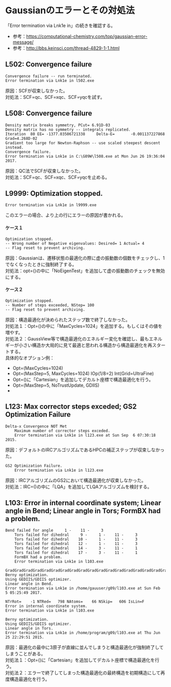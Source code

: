 # Gaussianのエラーとその対処法
「Error termination via Lnk1e in」の続きを確認する。
- 参考：https://computational-chemistry.com/top/gaussian-error-message/
- 参考：http://bbs.keinsci.com/thread-4829-1-1.html

## L502: Convergence failure
```
Convergence failure -- run terminated.
Error termination via Lnk1e in l502.exe
```
原因：SCFが収束しなかった。  
対処法：SCF=qc、SCF=xqc、SCF=yqcを試す。  

## L508: Convergence failure
```
Density matrix breaks symmetry, PCut= 6.91D-03
Density matrix has no symmetry -- integrals replicated.
Iteration  80 EE= -1377.03506721338     Delta-E=       -0.001137227868 Grad=4.268D-02
Gradient too large for Newton-Raphson -- use scaled steepest descent instead.
Convergence failure.
Error termination via Lnk1e in C:\G09W\l508.exe at Mon Jun 26 19:36:04 2017.
```
原因：QC法でSCFが収束しなかった。  
対処法：SCF=qc、SCF=xqc、SCF=yqcを止める。  

## L9999: Optimization stopped.
```
Error termination via Lnk1e in l9999.exe
```
このエラーの場合、より上の行にエラーの原因が書かれる。
#### ケース１
```
Optimization stopped.
-- Wrong number of Negative eigenvalues: Desired= 1 Actual= 4
-- Flag reset to prevent archiving.
```
原因：Gaussianは、遷移状態の最適化の際に虚の振動数の個数をチェックし、1でなくなったときに強制終了する。  
対処法：opt=()の中に「NoEigenTest」を追加して虚の振動数のチェックを無効にする。  
#### ケース２
```
Optimization stopped.
-- Number of steps exceeded, NStep= 100
-- Flag reset to prevent archiving.
```
原因：構造最適化が決められたステップ数で終了しなかった。  
対処法１：Opt=()の中に「MaxCycles=1024」を追加する。もしくはその値を増やす。  
対処法２：GaussView等で構造最適化のエネルギー変化を確認し、最もエネルギーが小さい構造か大局的に見て最適と思われる構造から構造最適化を再スタートする。  
具体的なオプション例：  
- Opt=(MaxCycles=1024)
- Opt=(MaxStep=5, MaxCycles=1024) IOp(1/8=2) Int(Grid=UltraFine)
- Opt=()に「Cartesian」を追加してデカルト座標で構造最適化を行う。
- Opt=(MaxStep=5, NoTrustUpdate, GDIIS)
- 
## L123: Max corrector steps exceded; GS2 Optimization Failure
```
Delta-x Convergence NOT Met
    Maximum number of corrector steps exceded.
    Error termination via Lnk1e in l123.exe at Sun Sep  6 07:30:18 2015.
```
原因：デフォルトのIRCアルゴリズムであるHPCの補正ステップが収束しなかった。  
```
GS2 Optimization Failure.
    Error termination via Lnk1e in l123.exe
```
原因：IRCアルゴリズムのGS2において構造最適化が収束しなかった。  
対処法：IRC=()の中に「LQA」を追加してLQAアルゴリズムを検討する。   

## L103: Error in internal coordinate system; Linear angle in Bend; Linear angle in Tors; FormBX had a problem.
```
Bend failed for angle     1 -    11 -     3
    Tors failed for dihedral     9 -     1 -    11 -     3
    Tors failed for dihedral    10 -     1 -    11 -     3
    Tors failed for dihedral    12 -     1 -    11 -     3
    Tors failed for dihedral    14 -     3 -    11 -     1
    Tors failed for dihedral    17 -     3 -    11 -     1
    FormBX had a problem.
    Error termination via Lnk1e in l103.exe
```
```
GradGradGradGradGradGradGradGradGradGradGradGradGradGradGradGradGradGrad
Berny optimization.
Using GEDIIS/GDIIS optimizer.
Linear angle in Bend.
Error termination via Lnk1e in /home/gauuser/g09/l103.exe at Sun Feb  5 05:25:49 2017.
```
```
NTrRot=    -1 NTRed=   798 NAtoms=    66 NSkip=   606 IsLin=F
Error in internal coordinate system.
Error termination via Lnk1e in l103.exe
```
```
Berny optimization.
Using GEDIIS/GDIIS optimizer.
Linear angle in Tors.
Error termination via Lnk1e in /home/program/g09/l103.exe at Thu Jun 25 22:29:51 2015.
```
原因：最適化の最中に3原子が直線に並んでしまうと構造最適化が強制終了してしまうことがある。  
対処法１：Opt=()に「Cartesian」を追加してデカルト座標で構造最適化を行う。  
対処法２：エラーで終了してしまった構造最適化の最終構造を初期構造にして再度構造最適化を行う。  
